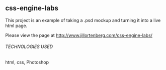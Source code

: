 ## css-engine-labs

This project is an example of taking a .psd mockup and turning it into a live html page.

Please view the page at http://www.jillortenberg.com/css-engine-labs/

###### TECHNOLOGIES USED
html, css, Photoshop


